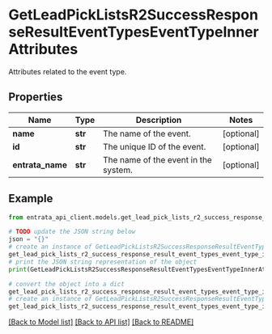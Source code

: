# GetLeadPickListsR2SuccessResponseResultEventTypesEventTypeInnerAttributes

Attributes related to the event type.

## Properties

Name | Type | Description | Notes
------------ | ------------- | ------------- | -------------
**name** | **str** | The name of the event. | [optional] 
**id** | **str** | The unique ID of the event. | [optional] 
**entrata_name** | **str** | The name of the event in the system. | [optional] 

## Example

```python
from entrata_api_client.models.get_lead_pick_lists_r2_success_response_result_event_types_event_type_inner_attributes import GetLeadPickListsR2SuccessResponseResultEventTypesEventTypeInnerAttributes

# TODO update the JSON string below
json = "{}"
# create an instance of GetLeadPickListsR2SuccessResponseResultEventTypesEventTypeInnerAttributes from a JSON string
get_lead_pick_lists_r2_success_response_result_event_types_event_type_inner_attributes_instance = GetLeadPickListsR2SuccessResponseResultEventTypesEventTypeInnerAttributes.from_json(json)
# print the JSON string representation of the object
print(GetLeadPickListsR2SuccessResponseResultEventTypesEventTypeInnerAttributes.to_json())

# convert the object into a dict
get_lead_pick_lists_r2_success_response_result_event_types_event_type_inner_attributes_dict = get_lead_pick_lists_r2_success_response_result_event_types_event_type_inner_attributes_instance.to_dict()
# create an instance of GetLeadPickListsR2SuccessResponseResultEventTypesEventTypeInnerAttributes from a dict
get_lead_pick_lists_r2_success_response_result_event_types_event_type_inner_attributes_from_dict = GetLeadPickListsR2SuccessResponseResultEventTypesEventTypeInnerAttributes.from_dict(get_lead_pick_lists_r2_success_response_result_event_types_event_type_inner_attributes_dict)
```
[[Back to Model list]](../README.md#documentation-for-models) [[Back to API list]](../README.md#documentation-for-api-endpoints) [[Back to README]](../README.md)


